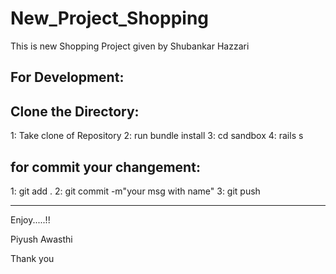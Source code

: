 New_Project_Shopping
====================

This is new Shopping Project given by Shubankar Hazzari


For Development:
----------------

Clone the Directory:
-------------------
1: Take clone of Repository 
2: run bundle install
3: cd sandbox
4: rails s

for commit your changement:
---------------------------

1: git add .
2: git commit -m"your msg with name"
3: git push

--------------------------------------------------------------------------------------------
Enjoy.....!!

Piyush Awasthi 

Thank you 

